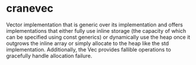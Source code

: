 # cranevec

Vector implementation that is generic over its implementation and offers implementations that either fully use inline
storage (the capacity of which can be specified using const generics) or dynamically use the heap once it outgrows the
inline array or simply allocate to the heap like the std implementation. Additionally, the Vec provides fallible operations
to gracefully handle allocation failure.
